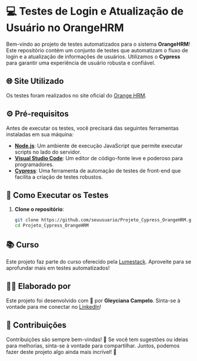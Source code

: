 # 💻 Testes de Login e Atualização de Usuário no OrangeHRM 

Bem-vindo ao projeto de testes automatizados para o sistema **OrangeHRM**! Este repositório contém um conjunto de testes que automatizam o fluxo de login e a atualização de informações de usuários. Utilizamos o **Cypress** para garantir uma experiência de usuário robusta e confiável.

## 🌐 Site Utilizado

Os testes foram realizados no site oficial do [Orange HRM](https://opensource-demo.orangehrmlive.com/web/index.php/auth/login). 

## ⚙️ Pré-requisitos

Antes de executar os testes, você precisará das seguintes ferramentas instaladas em sua máquina:

- **[Node.js](https://nodejs.org/)**: Um ambiente de execução JavaScript que permite executar scripts no lado do servidor.
- **[Visual Studio Code](https://code.visualstudio.com/)**: Um editor de código-fonte leve e poderoso para programadores.
- **[Cypress](https://www.cypress.io/)**: Uma ferramenta de automação de testes de front-end que facilita a criação de testes robustos.

## 🚀 Como Executar os Testes

1. **Clone o repositório**:
   ```bash
   git clone https://github.com/seuusuario/Projeto_Cypress_OrangeHRM.git
   cd Projeto_Cypress_OrangeHRM

## 📚 Curso

Este projeto faz parte do curso oferecido pela [Lumestack](https://lumestack.com/). Aproveite para se aprofundar mais em testes automatizados!

## 👩‍💻 Elaborado por

Este projeto foi desenvolvido com 💜 por **Gleyciana Campelo**. Sinta-se à vontade para me conectar no [LinkedIn](https://www.linkedin.com/in/gleyciana-campelo/)!

## 🎉 Contribuições

Contribuições são sempre bem-vindas! 🎉 Se você tem sugestões ou ideias para melhorias, sinta-se à vontade para compartilhar. Juntos, podemos fazer deste projeto algo ainda mais incrível! 🌟

